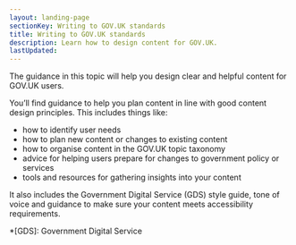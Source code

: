 ```yaml
---
layout: landing-page
sectionKey: Writing to GOV.UK standards
title: Writing to GOV.UK standards
description: Learn how to design content for GOV.UK.
lastUpdated:
---
```

The guidance in this topic will help you design clear and helpful content for GOV.UK users.

You’ll find guidance to help you plan content in line with good content design principles. This includes things like: 

* how to identify user needs
* how to plan new content or changes to existing content
* how to organise content in the GOV.UK topic taxonomy
* advice for helping users prepare for changes to government policy or services
* tools and resources for gathering insights into your content

It also includes the Government Digital Service (GDS) style guide, tone of voice and guidance to make sure your content meets accessibility requirements. 

*[GDS]: Government Digital Service
